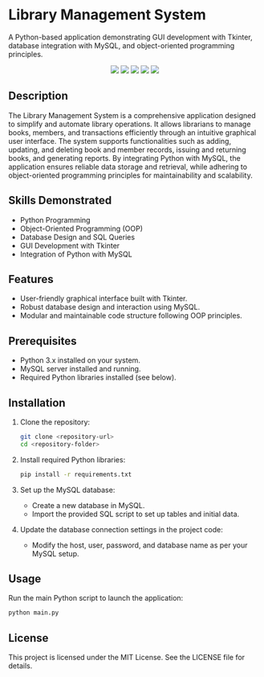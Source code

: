 # Library Management System

A Python-based application demonstrating GUI development with Tkinter, database integration with MySQL, and object-oriented programming principles.
<p align="center">
  <img src="https://img.shields.io/badge/Python-3.9+-blue?logo=python" />
  <img src="https://img.shields.io/badge/GUI-Tkinter-yellow" />
  <img src="https://img.shields.io/badge/Database-MySQL-blue" />
  <img src="https://img.shields.io/badge/OOP-Implemented-green" />
  <img src="https://img.shields.io/badge/Platform-Windows%20%7C%20Linux-lightgrey" />

</p>

## Description
The Library Management System is a comprehensive application designed to simplify and automate library operations. It allows librarians to manage books, members, and transactions efficiently through an intuitive graphical user interface. The system supports functionalities such as adding, updating, and deleting book and member records, issuing and returning books, and generating reports. By integrating Python with MySQL, the application ensures reliable data storage and retrieval, while adhering to object-oriented programming principles for maintainability and scalability.


## Skills Demonstrated

- Python Programming
- Object-Oriented Programming (OOP)
- Database Design and SQL Queries
- GUI Development with Tkinter
- Integration of Python with MySQL

## Features

- User-friendly graphical interface built with Tkinter.
- Robust database design and interaction using MySQL.
- Modular and maintainable code structure following OOP principles.

## Prerequisites

- Python 3.x installed on your system.
- MySQL server installed and running.
- Required Python libraries installed (see below).

## Installation

1. Clone the repository:
   ```bash
   git clone <repository-url>
   cd <repository-folder>
   ```

2. Install required Python libraries:
   ```bash
   pip install -r requirements.txt
   ```

3. Set up the MySQL database:
   - Create a new database in MySQL.
   - Import the provided SQL script to set up tables and initial data.

4. Update the database connection settings in the project code:
   - Modify the host, user, password, and database name as per your MySQL setup.

## Usage

Run the main Python script to launch the application:
```bash
python main.py
```

## License

This project is licensed under the MIT License. See the LICENSE file for details.

